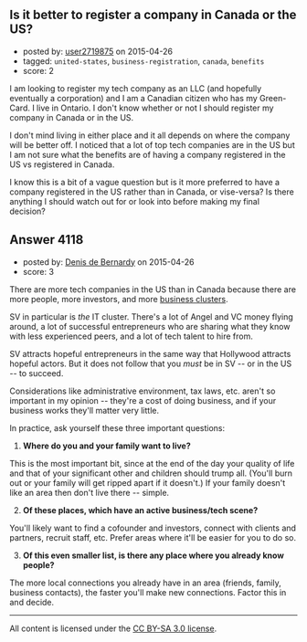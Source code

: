 ## Is it better to register a company in Canada or the US?

- posted by: [user2719875](https://stackexchange.com/users/3222898/user2719875) on 2015-04-26
- tagged: `united-states`, `business-registration`, `canada`, `benefits`
- score: 2

I am looking to register my tech company as an LLC (and hopefully eventually a corporation) and I am a Canadian citizen who has my Green-Card. I live in Ontario. I don't know whether or not I should register my company in Canada or in the US.
 
I don't mind living in either place and it all depends on where the company will be better off. I noticed that a lot of top tech companies are in the US but I am not sure what the benefits are of having a company registered in the US vs registered in Canada.

I know this is a bit of a vague question but is it more preferred to have a company registered in the US rather than in Canada, or vise-versa? Is there anything I should watch out for or look into before making my final decision?



## Answer 4118

- posted by: [Denis de Bernardy](https://stackexchange.com/users/182468/denis-de-bernardy) on 2015-04-26
- score: 3

There are more tech companies in the US than in Canada because there are more people, more investors, and more [business clusters](http://en.wikipedia.org/wiki/Business_cluster).

SV in particular is *the* IT cluster. There's a lot of Angel and VC money flying around, a lot of successful entrepreneurs who are sharing what they know with less experienced peers, and a lot of tech talent to hire from.

SV attracts hopeful entrepreneurs in the same way that Hollywood attracts hopeful actors. But it does not follow that you *must* be in SV -- or in the US -- to succeed.

Considerations like administrative environment, tax laws, etc. aren't so important in my opinion -- they're a cost of doing business, and if your business works they'll matter very little.

In practice, ask yourself these three important questions:

1. **Where do you and your family want to live?**

  This is the most important bit, since at the end of the day your quality of life and that of your significant other and children should trump all. (You'll burn out or your family will get ripped apart if it doesn't.) If your family doesn't like an area then don't live there -- simple.

2. **Of these places, which have an active business/tech scene?**

  You'll likely want to find a cofounder and investors, connect with clients and partners, recruit staff, etc. Prefer areas where it'll be easier for you to do so.

3. **Of this even smaller list, is there any place where you already know people?**

  The more local connections you already have in an area (friends, family, business contacts), the faster you'll make new connections. Factor this in and decide.



---

All content is licensed under the [CC BY-SA 3.0 license](https://creativecommons.org/licenses/by-sa/3.0/).
